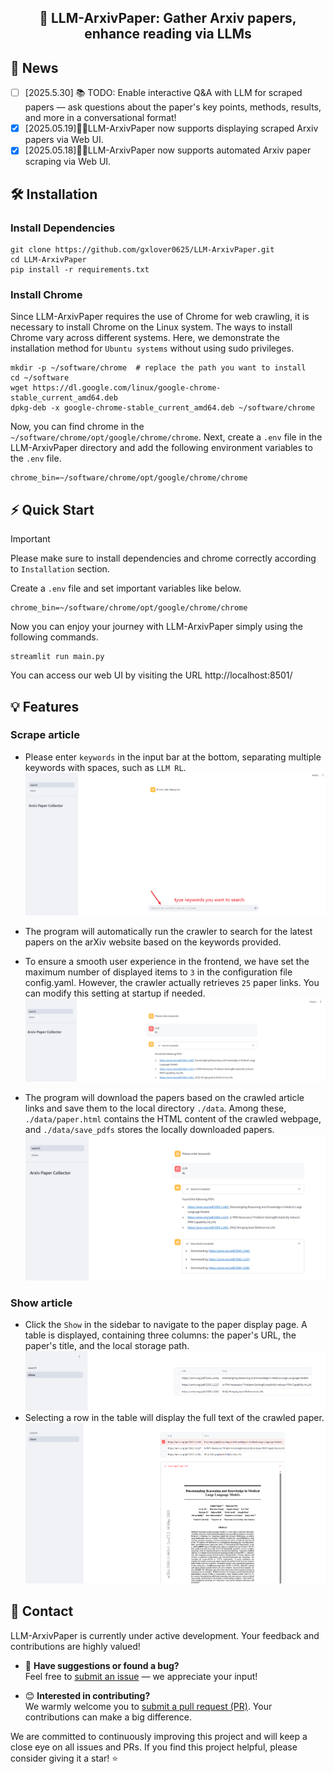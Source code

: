 <center><h2>🚀 LLM-ArxivPaper: Gather Arxiv papers, enhance reading via LLMs</h2></center>

## 🎉 News
- [ ] [2025.5.30] 📚 TODO: Enable interactive Q&A with LLM for scraped papers — ask questions about the paper's key points, methods, results, and more in a conversational format!
- [X] [2025.05.19]🎯📢LLM-ArxivPaper now supports displaying scraped Arxiv papers via Web UI.
- [X] [2025.05.18]🎯📢LLM-ArxivPaper now supports automated Arxiv paper scraping via Web UI.

## 🛠️ Installation
### Install Dependencies
```shell
git clone https://github.com/gxlover0625/LLM-ArxivPaper.git
cd LLM-ArxivPaper
pip install -r requirements.txt
```
### Install Chrome
Since LLM-ArxivPaper requires the use of Chrome for web crawling, it is necessary to install Chrome on the Linux system. The ways to install Chrome vary across different systems. Here, we demonstrate the installation method for `Ubuntu systems` without using sudo privileges.
```shell
mkdir -p ~/software/chrome  # replace the path you want to install
cd ~/software
wget https://dl.google.com/linux/google-chrome-stable_current_amd64.deb
dpkg-deb -x google-chrome-stable_current_amd64.deb ~/software/chrome
```
Now, you can find chrome in the `~/software/chrome/opt/google/chrome/chrome`. Next, create a `.env` file in the LLM-ArxivPaper directory and add the following environment variables to the `.env` file.
```
chrome_bin=~/software/chrome/opt/google/chrome/chrome
```

## ⚡ Quick Start
> [!IMPORTANT]
> Please make sure to install dependencies and chrome correctly according to `Installation` section.

Create a `.env` file and set important variables like below.
```
chrome_bin=~/software/chrome/opt/google/chrome/chrome
```
Now you can enjoy your journey with LLM-ArxivPaper simply using the following commands.
```shell
streamlit run main.py
```
You can access our web UI by visiting the URL http://localhost:8501/

## 💡 Features
### Scrape article
- Please enter `keywords` in the input bar at the bottom, separating multiple keywords with spaces, such as `LLM RL`.
![keyword](assets/keywords.png)
- The program will automatically run the crawler to search for the latest papers on the arXiv website based on the keywords provided.

- To ensure a smooth user experience in the frontend, we have set the maximum number of displayed items to `3` in the configuration file config.yaml. However, the crawler actually retrieves `25` paper links. You can modify this setting at startup if needed.
![searching](assets/search.png)
- The program will download the papers based on the crawled article links and save them to the local directory `./data`. Among these, `./data/paper.html` contains the HTML content of the crawled webpage, and `./data/save_pdfs` stores the locally downloaded papers.
![alt text](assets/download.png)

### Show article
- Click the `Show` in the sidebar to navigate to the paper display page. A table is displayed, containing three columns: the paper's URL, the paper's title, and the local storage path.
![alt text](assets/show.png)
- Selecting a row in the table will display the full text of the crawled paper.
![alt text](assets/show_detail.png)

## 📧 Contact
LLM-ArxivPaper is currently under active development. Your feedback and contributions are highly valued!

- 🐛 **Have suggestions or found a bug?**  
  Feel free to [submit an issue](https://github.com/gxlover0625/LLM-ArxivPaper/issues ) — we appreciate your input!

- 😊  **Interested in contributing?**  
  We warmly welcome you to [submit a pull request (PR)](https://github.com/gxlover0625/LLM-ArxivPaper/pulls ). Your contributions can make a big difference.

We are committed to continuously improving this project and will keep a close eye on all issues and PRs. If you find this project helpful, please consider giving it a star! ⭐